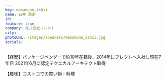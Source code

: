 ```yaml
---
key: masamune_ishii
name: 石井 政宗
id: 
feature: true
company: 株式会社フレクト
city: 
photoURL: /images/speakers/masamune_ishii.jpg
socials:
---
```

【経歴】パッケージベンダーで約10年在籍後、2014年にフレクトへ入社し現在7年目
2021年6月に認定テクニカルアーキテクト取得

【趣味】コストコでの買い物・料理